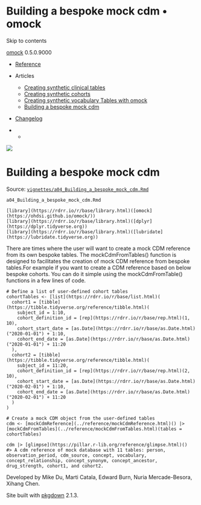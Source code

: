 # Building a bespoke mock cdm • omock

Skip to contents

[omock](../index.html) 0.5.0.9000

  * [Reference](../reference/index.html)
  * Articles
    * [Creating synthetic clinical tables](../articles/a01_Creating_synthetic_clinical_tables.html)
    * [Creating synthetic cohorts](../articles/a02_Creating_synthetic_cohorts.html)
    * [Creating synthetic vocabulary Tables with omock](../articles/a03_Creating_a_synthetic_vocabulary.html)
    * [Building a bespoke mock cdm](../articles/a04_Building_a_bespoke_mock_cdm.html)
  * [Changelog](../news/index.html)


  *   * [](https://github.com/ohdsi/omock/)



![](../logo.png)

# Building a bespoke mock cdm

Source: [`vignettes/a04_Building_a_bespoke_mock_cdm.Rmd`](https://github.com/ohdsi/omock/blob/main/vignettes/a04_Building_a_bespoke_mock_cdm.Rmd)

`a04_Building_a_bespoke_mock_cdm.Rmd`
    
    
    [library](https://rdrr.io/r/base/library.html)([omock](https://ohdsi.github.io/omock/))
    [library](https://rdrr.io/r/base/library.html)([dplyr](https://dplyr.tidyverse.org))
    [library](https://rdrr.io/r/base/library.html)([lubridate](https://lubridate.tidyverse.org))

There are times where the user will want to create a mock CDM reference from its own bespoke tables. The mockCdmFromTables() function is designed to facilitates the creation of mock CDM reference from bespoke tables.For example if you want to create a CDM reference based on below bespoke cohorts. You can do it simple using the mockCdmFromTable() functions in a few lines of code.
    
    
    # Define a list of user-defined cohort tables
    cohortTables <- [list](https://rdrr.io/r/base/list.html)(
      cohort1 = [tibble](https://tibble.tidyverse.org/reference/tibble.html)(
        subject_id = 1:10,
        cohort_definition_id = [rep](https://rdrr.io/r/base/rep.html)(1, 10),
        cohort_start_date = [as.Date](https://rdrr.io/r/base/as.Date.html)("2020-01-01") + 1:10,
        cohort_end_date = [as.Date](https://rdrr.io/r/base/as.Date.html)("2020-01-01") + 11:20
      ),
      cohort2 = [tibble](https://tibble.tidyverse.org/reference/tibble.html)(
        subject_id = 11:20,
        cohort_definition_id = [rep](https://rdrr.io/r/base/rep.html)(2, 10),
        cohort_start_date = [as.Date](https://rdrr.io/r/base/as.Date.html)("2020-02-01") + 1:10,
        cohort_end_date = [as.Date](https://rdrr.io/r/base/as.Date.html)("2020-02-01") + 11:20
      )
    )
    
    # Create a mock CDM object from the user-defined tables
    cdm <- [mockCdmReference](../reference/mockCdmReference.html)() |> [mockCdmFromTables](../reference/mockCdmFromTables.html)(tables = cohortTables)
    
    cdm |> [glimpse](https://pillar.r-lib.org/reference/glimpse.html)()
    #> A cdm reference of mock database with 11 tables: person, observation_period, cdm_source, concept, vocabulary, concept_relationship, concept_synonym, concept_ancestor, drug_strength, cohort1, and cohort2.

Developed by Mike Du, Marti Catala, Edward Burn, Nuria Mercade-Besora, Xihang Chen.

Site built with [pkgdown](https://pkgdown.r-lib.org/) 2.1.3.
